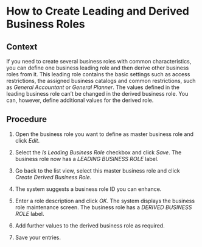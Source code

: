 <!-- copy67f5f305466d4e3a9a26c7a4198d212a -->

# How to Create Leading and Derived Business Roles



<a name="copy67f5f305466d4e3a9a26c7a4198d212a__CreateMasterandDerivedBusinessRoles_Context"/>

## Context

If you need to create several business roles with common characteristics, you can define one business leading role and then derive other business roles from it. This leading role contains the basic settings such as access restrictions, the assigned business catalogs and common restrictions, such as *General Accountant* or *General Planner*. The values defined in the leading business role can’t be changed in the derived business role. You can, however, define additional values for the derived role.



<a name="copy67f5f305466d4e3a9a26c7a4198d212a__CreateMasterandDerivedBusinessRoles_steps"/>

## Procedure

1.  Open the business role you want to define as master business role and click *Edit*.

2.  Select the *Is Leading Business Role* checkbox and click *Save*. The business role now has a *LEADING BUSINESS ROLE* label.

3.  Go back to the list view, select this master business role and click *Create Derived Business Role*.

4.  The system suggests a business role ID you can enhance.

5.  Enter a role description and click *OK*. The system displays the business role maintenance screen. The business role has a *DERIVED BUSINESS ROLE* label.

6.  Add further values to the derived business role as required.

7.  Save your entries.


